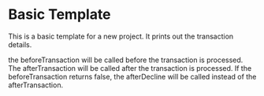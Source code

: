 # Basic Template

This is a basic template for a new project. It prints out the transaction details.

the beforeTransaction will be called before the transaction is processed. The afterTransaction will be called after the transaction is processed. If the beforeTransaction returns false, the afterDecline will be called instead of the afterTransaction.
